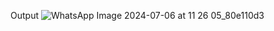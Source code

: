 Output
![WhatsApp Image 2024-07-06 at 11 26 05_80e110d3](https://github.com/Rahmxn/Day-3/assets/104237399/3d1a9c6d-1362-420f-a5b9-635c87b478a2)
